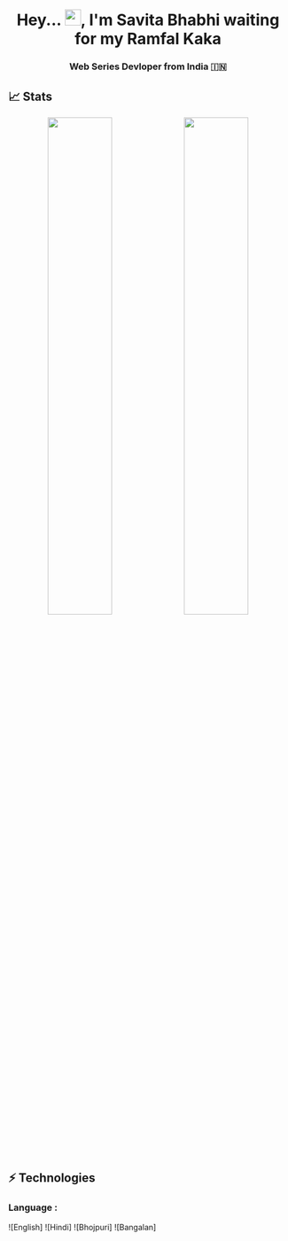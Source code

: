 <h1 align="center">Hey... <img src="https://github.com/TheDudeThatCode/TheDudeThatCode/blob/master/Assets/Hi.gif" width="29">, I'm Savita Bhabhi waiting for my Ramfal Kaka </h1>
<h3 align="center">Web Series Devloper from India 🇮🇳 </h3>

## 📈 Stats
<p align="center">
	
  <img width="48%" src="https://github-readme-stats.vercel.app/api?username=SavitaBhabhi&show_icons=true&theme=tokyonight" />
  <img width="48%" src="https://github-readme-streak-stats.herokuapp.com/?user=SavitaBhabhi&theme=tokyonight" />
</p>



## ⚡ Technologies

### Language :
![English]
![Hindi]
![Bhojpuri]
![Bangalan]



